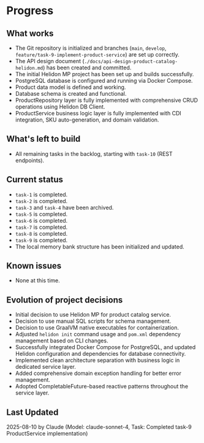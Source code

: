 # Progress

## What works
- The Git repository is initialized and branches (`main`, `develop`, `feature/task-9-implement-product-service`) are set up correctly.
- The API design document (`./docs/api-design-product-catalog-helidon.md`) has been created and committed.
- The initial Helidon MP project has been set up and builds successfully.
- PostgreSQL database is configured and running via Docker Compose.
- Product data model is defined and working.
- Database schema is created and functional.
- ProductRepository layer is fully implemented with comprehensive CRUD operations using Helidon DB Client.
- ProductService business logic layer is fully implemented with CDI integration, SKU auto-generation, and domain validation.

## What's left to build
- All remaining tasks in the backlog, starting with `task-10` (REST endpoints).

## Current status
- `task-1` is completed.
- `task-2` is completed.
- `task-3` and `task-4` have been archived.
- `task-5` is completed.
- `task-6` is completed.
- `task-7` is completed.
- `task-8` is completed.
- `task-9` is completed.
- The local memory bank structure has been initialized and updated.

## Known issues
- None at this time.

## Evolution of project decisions
- Initial decision to use Helidon MP for product catalog service.
- Decision to use manual SQL scripts for schema management.
- Decision to use GraalVM native executables for containerization.
- Adjusted `helidon init` command usage and `pom.xml` dependency management based on CLI changes.
- Successfully integrated Docker Compose for PostgreSQL, and updated Helidon configuration and dependencies for database connectivity.
- Implemented clean architecture separation with business logic in dedicated service layer.
- Added comprehensive domain exception handling for better error management.
- Adopted CompletableFuture-based reactive patterns throughout the service layer.

## Last Updated
2025-08-10 by Claude (Model: claude-sonnet-4, Task: Completed task-9 ProductService implementation)

